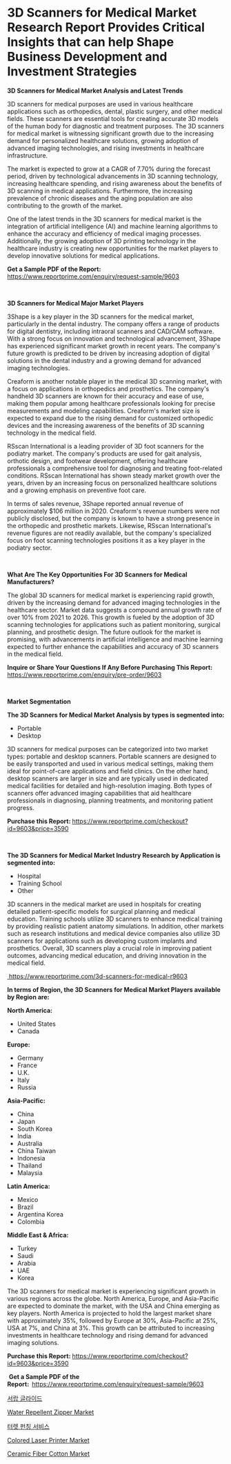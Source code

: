 <p><h1>3D Scanners for Medical Market Research Report Provides Critical Insights that can help Shape Business Development and Investment Strategies</h1></p><p><strong>3D Scanners for Medical Market Analysis and Latest Trends</strong></p>
<p><p>3D scanners for medical purposes are used in various healthcare applications such as orthopedics, dental, plastic surgery, and other medical fields. These scanners are essential tools for creating accurate 3D models of the human body for diagnostic and treatment purposes. The 3D scanners for medical market is witnessing significant growth due to the increasing demand for personalized healthcare solutions, growing adoption of advanced imaging technologies, and rising investments in healthcare infrastructure.</p><p>The market is expected to grow at a CAGR of 7.70% during the forecast period, driven by technological advancements in 3D scanning technology, increasing healthcare spending, and rising awareness about the benefits of 3D scanning in medical applications. Furthermore, the increasing prevalence of chronic diseases and the aging population are also contributing to the growth of the market.</p><p>One of the latest trends in the 3D scanners for medical market is the integration of artificial intelligence (AI) and machine learning algorithms to enhance the accuracy and efficiency of medical imaging processes. Additionally, the growing adoption of 3D printing technology in the healthcare industry is creating new opportunities for the market players to develop innovative solutions for medical applications.</p></p>
<p><strong>Get a Sample PDF of the Report:&nbsp;</strong> <a href="https://www.reportprime.com/enquiry/request-sample/9603">https://www.reportprime.com/enquiry/request-sample/9603</a></p>
<p>&nbsp;</p>
<p><strong>3D Scanners for Medical Major Market Players</strong></p>
<p><p>3Shape is a key player in the 3D scanners for the medical market, particularly in the dental industry. The company offers a range of products for digital dentistry, including intraoral scanners and CAD/CAM software. With a strong focus on innovation and technological advancement, 3Shape has experienced significant market growth in recent years. The company's future growth is predicted to be driven by increasing adoption of digital solutions in the dental industry and a growing demand for advanced imaging technologies.</p><p>Creaform is another notable player in the medical 3D scanning market, with a focus on applications in orthopedics and prosthetics. The company's handheld 3D scanners are known for their accuracy and ease of use, making them popular among healthcare professionals looking for precise measurements and modeling capabilities. Creaform's market size is expected to expand due to the rising demand for customized orthopedic devices and the increasing awareness of the benefits of 3D scanning technology in the medical field.</p><p>RSscan International is a leading provider of 3D foot scanners for the podiatry market. The company's products are used for gait analysis, orthotic design, and footwear development, offering healthcare professionals a comprehensive tool for diagnosing and treating foot-related conditions. RSscan International has shown steady market growth over the years, driven by an increasing focus on personalized healthcare solutions and a growing emphasis on preventive foot care.</p><p>In terms of sales revenue, 3Shape reported annual revenue of approximately $106 million in 2020. Creaform's revenue numbers were not publicly disclosed, but the company is known to have a strong presence in the orthopedic and prosthetic markets. Likewise, RSscan International's revenue figures are not readily available, but the company's specialized focus on foot scanning technologies positions it as a key player in the podiatry sector.</p></p>
<p>&nbsp;</p>
<p><strong>What Are The Key Opportunities For 3D Scanners for Medical Manufacturers?</strong></p>
<p><p>The global 3D scanners for medical market is experiencing rapid growth, driven by the increasing demand for advanced imaging technologies in the healthcare sector. Market data suggests a compound annual growth rate of over 10% from 2021 to 2026. This growth is fueled by the adoption of 3D scanning technologies for applications such as patient monitoring, surgical planning, and prosthetic design. The future outlook for the market is promising, with advancements in artificial intelligence and machine learning expected to further enhance the capabilities and accuracy of 3D scanners in the medical field.</p></p>
<p><strong>Inquire or Share Your Questions If Any Before Purchasing This Report:</strong> <a href="https://www.reportprime.com/enquiry/pre-order/9603">https://www.reportprime.com/enquiry/pre-order/9603</a></p>
<p>&nbsp;</p>
<p><strong>Market Segmentation</strong></p>
<p><strong>The 3D Scanners for Medical Market Analysis by types is segmented into:</strong></p>
<p><ul><li>Portable</li><li>Desktop</li></ul></p>
<p><p>3D scanners for medical purposes can be categorized into two market types: portable and desktop scanners. Portable scanners are designed to be easily transported and used in various medical settings, making them ideal for point-of-care applications and field clinics. On the other hand, desktop scanners are larger in size and are typically used in dedicated medical facilities for detailed and high-resolution imaging. Both types of scanners offer advanced imaging capabilities that aid healthcare professionals in diagnosing, planning treatments, and monitoring patient progress.</p></p>
<p><strong>Purchase this Report:&nbsp;</strong><a href="https://www.reportprime.com/checkout?id=9603&price=3590">https://www.reportprime.com/checkout?id=9603&price=3590</a></p>
<p>&nbsp;</p>
<p><strong>The 3D Scanners for Medical Market Industry Research by Application is segmented into:</strong></p>
<p><ul><li>Hospital</li><li>Training School</li><li>Other</li></ul></p>
<p><p>3D scanners in the medical market are used in hospitals for creating detailed patient-specific models for surgical planning and medical education. Training schools utilize 3D scanners to enhance medical training by providing realistic patient anatomy simulations. In addition, other markets such as research institutions and medical device companies also utilize 3D scanners for applications such as developing custom implants and prosthetics. Overall, 3D scanners play a crucial role in improving patient outcomes, advancing medical education, and driving innovation in the medical field.</p></p>
<p><a href="https://www.reportprime.com/3d-scanners-for-medical-r9603">&nbsp;https://www.reportprime.com/3d-scanners-for-medical-r9603</a></p>
<p><strong>In terms of Region, the 3D Scanners for Medical Market Players available by Region are:</strong></p>
<p>
    <p> <strong> North America: </strong>
        <ul>
            <li>United States</li>
            <li>Canada</li>
        </ul>
        </p> 
    <p> <strong> Europe: </strong>
        <ul>
            <li>Germany</li>
            <li>France</li>
            <li>U.K.</li>
            <li>Italy</li>
            <li>Russia</li>
        </ul>
        </p> 
    <p> <strong> Asia-Pacific: </strong>
        <ul>
            <li>China</li>
            <li>Japan</li>
            <li>South Korea</li>
            <li>India</li>
            <li>Australia</li>
            <li>China Taiwan</li>
            <li>Indonesia</li>
            <li>Thailand</li>
            <li>Malaysia</li>
        </ul>
        </p> 
    <p> <strong> Latin America: </strong>
        <ul>
            <li>Mexico</li>
            <li>Brazil</li>
            <li>Argentina Korea</li>
            <li>Colombia</li>
        </ul>
        </p> 
    <p> <strong> Middle East & Africa: </strong>
        <ul>
            <li>Turkey</li>
            <li>Saudi</li>
            <li>Arabia</li>
            <li>UAE</li>
            <li>Korea</li>
        </ul>
    </p>
    </p>
<p><p>The 3D scanners for medical market is experiencing significant growth in various regions across the globe. North America, Europe, and Asia-Pacific are expected to dominate the market, with the USA and China emerging as key players. North America is projected to hold the largest market share with approximately 35%, followed by Europe at 30%, Asia-Pacific at 25%, USA at 7%, and China at 3%. This growth can be attributed to increasing investments in healthcare technology and rising demand for advanced imaging solutions.</p></p>
<p><strong>Purchase this Report: </strong><a href="https://www.reportprime.com/checkout?id=9603&price=3590">https://www.reportprime.com/checkout?id=9603&price=3590</a></p>
<p>&nbsp;<strong>Get a Sample PDF of the Report:&nbsp;&nbsp;</strong><a href="https://www.reportprime.com/enquiry/request-sample/9603">https://www.reportprime.com/enquiry/request-sample/9603</a></p>
<p><strong></strong></p>
<p><p><a href="https://medium.com/@cheddar67856/%EC%84%9C%EB%9E%8D-%EC%8A%AC%EB%9D%BC%EC%9D%B4%EB%93%9C-%EC%8B%9C%EC%9E%A5-%EB%B6%84%EC%84%9D-cagr-%EC%8B%9C%EC%9E%A5-%EC%84%B8%EB%B6%84%ED%99%94-%EB%B0%8F-%EA%B8%80%EB%A1%9C%EB%B2%8C-%EC%82%B0%EC%97%85-%EA%B0%9C%EC%9A%94-f2c4e3dedd54">서랍 글라이드</a></p><p><a href="https://www.linkedin.com/pulse/water-repellent-zipper-market-furnish-information-size-share-dynamics-n8oic?trackingId=uxC0tm%2FkbbGPxsGosBaoXg%3D%3D">Water Repellent Zipper Market</a></p><p><a href="https://medium.com/@sherlock567567/%ED%84%B0%EB%A0%9B-%ED%8E%80%EC%B9%AD-%EC%84%9C%EB%B9%84%EC%8A%A4-%EC%8B%9C%EC%9E%A5-2031%EB%85%84%EA%B9%8C%EC%A7%80%EC%9D%98-%ED%8A%B8%EB%A0%8C%EB%93%9C-%EC%98%88%EC%B8%A1-%EB%B0%8F-%EA%B2%BD%EC%9F%81-%EB%B6%84%EC%84%9D-b808149c8a2a">터렛 펀칭 서비스</a></p><p><a href="https://view.publitas.com/reportprime-1/colored-laser-printer-market-competitive-analysis-market-trends-and-forecast-to-2031/">Colored Laser Printer Market</a></p><p><a href="https://www.linkedin.com/pulse/ceramic-fiber-cotton-market-provides-detailed-segmentation-7nmsc?trackingId=Z%2Byou%2F7BGoYF3%2Bzaz5m0mw%3D%3D">Ceramic Fiber Cotton Market</a></p></p>